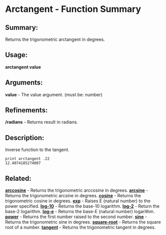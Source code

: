 # Arctangent - Function Summary

## Summary:

Returns the trigonometric arctangent in degrees.

## Usage:

**arctangent value**

## Arguments:

**value** - The value argument. (must be: number)

## Refinements:

**/radians** - Returns result in radians.

## Description:

Inverse function to the tangent.

```
print arctangent .22
12.4074185274007
```

## Related:

[**arccosine**](http://www.rebol.com/docs/words/warccosine.html) - Returns the trigonometric arccosine in degrees.
[**arcsine**](http://www.rebol.com/docs/words/warcsine.html) - Returns the trigonometric arcsine in degrees.
[**cosine**](http://www.rebol.com/docs/words/wcosine.html) - Returns the trigonometric cosine in degrees.
[**exp**](http://www.rebol.com/docs/words/wexp.html) - Raises E (natural number) to the power specified.
[**log-10**](http://www.rebol.com/docs/words/wlog-10.html) - Returns the base-10 logarithm.
[**log-2**](http://www.rebol.com/docs/words/wlog-2.html) - Return the base-2 logarithm.
[**log-e**](http://www.rebol.com/docs/words/wlog-e.html) - Returns the base-E (natural number) logarithm.
[**power**](http://www.rebol.com/docs/words/wpower.html) - Returns the first number raised to the second number.
[**sine**](http://www.rebol.com/docs/words/wsine.html) - Returns the trigonometric sine in degrees.
[**square-root**](http://www.rebol.com/docs/words/wsquare-root.html) - Returns the square root of a number.
[**tangent**](http://www.rebol.com/docs/words/wtangent.html) - Returns the trigonometric tangent in degrees.